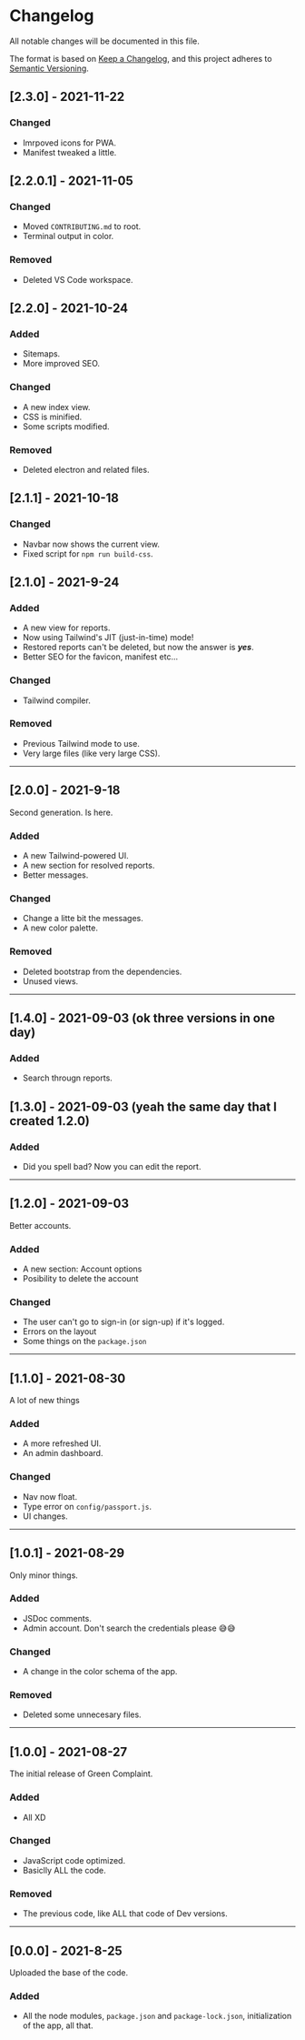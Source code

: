 # Changelog
All notable changes will be documented in this file.

The format is based on [Keep a Changelog](https://keepachangelog.com/en/1.0.0/),
and this project adheres to [Semantic Versioning](https://semver.org/spec/v2.0.0.html).

## [2.3.0] - 2021-11-22

### Changed

- Imrpoved icons for PWA.
- Manifest tweaked a little.

## [2.2.0.1] - 2021-11-05

### Changed

- Moved `CONTRIBUTING.md` to root.
- Terminal output in color.

### Removed

- Deleted VS Code workspace.

## [2.2.0] - 2021-10-24

### Added

- Sitemaps.
- More improved SEO.

### Changed

- A new index view.
- CSS is minified.
- Some scripts modified.

### Removed

- Deleted electron and related files.

## [2.1.1] - 2021-10-18

### Changed

- Navbar now shows the current view.
- Fixed script for `npm run build-css`.

## [2.1.0] - 2021-9-24

### Added

- A new view for reports.
- Now using Tailwind's JIT (just-in-time) mode!
- Restored reports can't be deleted, but now the answer is _**yes**_.
- Better SEO for the favicon, manifest etc...

### Changed

- Tailwind compiler.

### Removed 
- Previous Tailwind mode to use.
- Very large files (like very large CSS).

---

## [2.0.0] - 2021-9-18

Second generation. Is here.

### Added

- A new Tailwind-powered UI.
- A new section for resolved reports.
- Better messages.

### Changed

- Change a litte bit the messages.
- A new color palette.

### Removed

- Deleted bootstrap from the dependencies.
- Unused views.

---

## [1.4.0] - 2021-09-03 (ok three versions in one day)

### Added

- Search througn reports.

## [1.3.0] - 2021-09-03 (yeah the same day that I created 1.2.0)

### Added

- Did you spell bad? Now you can edit the report.

---

## [1.2.0] - 2021-09-03

Better accounts.

### Added

- A new section: Account options
- Posibility to delete the account

### Changed

- The user can't go to sign-in (or sign-up) if it's logged.
- Errors on the layout
- Some things on the `package.json`

---

## [1.1.0] - 2021-08-30

A lot of new things

### Added

- A more refreshed UI.
- An admin dashboard.

### Changed

- Nav now float.
- Type error on `config/passport.js`. 
- UI changes.

---

## [1.0.1] - 2021-08-29

Only minor things.

### Added

- JSDoc comments.
- Admin account. Don't search the credentials please 😅😅

### Changed

- A change in the color schema of the app.

### Removed

- Deleted some unnecesary files.

---

## [1.0.0] - 2021-08-27

The initial release of Green Complaint.

### Added

- All XD

### Changed

- JavaScript code optimized.
- Basiclly ALL the code.

### Removed

- The previous code, like ALL that code of Dev versions.

---

## [0.0.0] - 2021-8-25

Uploaded the base of the code.

### Added

- All the node modules, `package.json` and `package-lock.json`, initialization of the app, all that.
